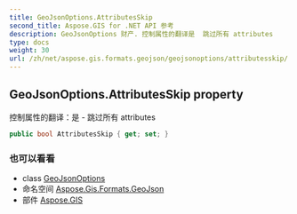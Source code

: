 ```yaml
---
title: GeoJsonOptions.AttributesSkip
second_title: Aspose.GIS for .NET API 参考
description: GeoJsonOptions 财产. 控制属性的翻译是  跳过所有 attributes
type: docs
weight: 30
url: /zh/net/aspose.gis.formats.geojson/geojsonoptions/attributesskip/
---
```

## GeoJsonOptions.AttributesSkip property

控制属性的翻译：是 - 跳过所有 attributes

```csharp
public bool AttributesSkip { get; set; }
```

### 也可以看看

* class [GeoJsonOptions](../)
* 命名空间 [Aspose.Gis.Formats.GeoJson](../../geojsonoptions/)
* 部件 [Aspose.GIS](../../../)


